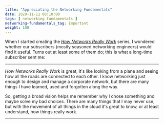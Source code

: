 ```yaml
---
title: "Appreciating the Networking Fundamentals"
date: 2020-11-11 08:10:00
tags: [ networking fundamentals ]
networking-fundamentals_tag: important
weight: 100
---
```

When I started creating the _[How Networks Really Work](https://www.ipspace.net/How_Networks_Really_Work)_ series, I wondered whether our subscribers (mostly seasoned networking engineers) would find it useful. Turns out at least some of them do; this is what a long-time subscriber sent me:

---

_How Networks Really Work_ is great, it's like looking from a plane and seeing how all the roads are connected to each other. I know networking just enough to design and manage a corporate network, but there are many things I have learned, used and forgotten along the way. 

So, getting a broad vision helps me remember why I chose something and maybe solve my bad choices. There are many things that I may never use, but with the movement of all things in the cloud it's great to know, or at least understand, how things really work.

---
